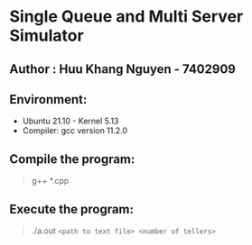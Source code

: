 # Single Queue and Multi Server Simulator
## Author : Huu Khang Nguyen - 7402909

## Environment:
- Ubuntu 21.10 - Kernel 5.13
- Compiler: gcc version 11.2.0

## Compile the program:
> g++ *.cpp

## Execute the program:
> ./a.out `<path to text file> <number of tellers>`